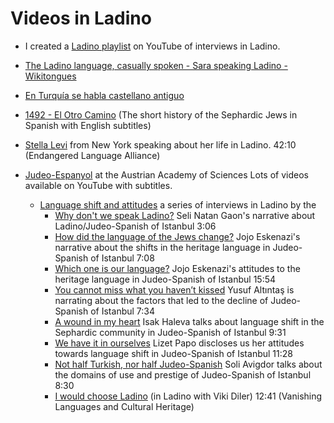 # Videos in Ladino

* I created a [Ladino playlist](https://www.youtube.com/playlist?list=PLpSVfGBL5HR2AaU9KvGXmUa5hn8iYtOLq) on YouTube of interviews in Ladino.

* [The Ladino language, casually spoken -  Sara speaking Ladino - Wikitongues](https://www.youtube.com/watch?v=E3qV-_Ba4PU)
* [En Turquía se habla castellano antiguo](https://www.youtube.com/watch?v=9KpXecj1XZw)
* [1492 - El Otro Camino](https://www.youtube.com/watch?v=wrNhMKFDPuk) (The short history of the Sephardic Jews in Spanish with English subtitles)


* [Stella Levi](https://www.youtube.com/watch?v=fS6L5N5oiwE) from New York speaking about her life in Ladino. 42:10 (Endangered Language Alliance)


* [Judeo-Espanyol](https://www.oeaw.ac.at/vlach/collections/judeo-spanish) at the Austrian Academy of Sciences
  Lots of videos available on YouTube with subtitles.
    * [Language shift and attitudes](https://www.oeaw.ac.at/vlach/collections/judeo-spanish/judeo-spanish-in-istanbul/video-collection/language-shift-and-attitudes/) a series of interviews in Ladino by the 
        * [Why don't we speak Ladino?](https://www.youtube.com/watch?v=N2S0lzA0ngo) Seli Natan Gaon's narrative about Ladino/Judeo-Spanish of Istanbul 3:06
        * [How did the language of the Jews change?](https://www.youtube.com/watch?v=-lu1o1xsTrs) Jojo Eskenazi's narrative about the shifts in the heritage language in Judeo-Spanish of Istanbul  7:08
        * [Which one is our language?](https://www.youtube.com/watch?v=YZ7GziwQFbw) Jojo Eskenazi's attitudes to the heritage language in Judeo-Spanish of Istanbul 15:54
        * [You cannot miss what you haven’t kissed](https://www.youtube.com/watch?v=RianRdfvsxo)  Yusuf Altıntaş is narrating about the factors that led to the decline of Judeo-Spanish of Istanbul 7:34
        * [A wound in my heart](https://www.youtube.com/watch?v=Lo26Tp-2ulo) Isak Haleva talks about language shift in the Sephardic community in Judeo-Spanish of Istanbul 9:31
        * [We have it in ourselves](https://www.youtube.com/watch?v=Ook4cgmmF14) Lizet Papo discloses us her attitudes towards language shift in Judeo-Spanish of Istanbul 11:28
        * [Not half Turkish, nor half Judeo-Spanish](https://www.youtube.com/watch?v=FVoyQNLb-zw) Soli Avigdor talks about the domains of use and prestige of Judeo-Spanish of Istanbul 8:30
        * [I would choose Ladino](https://www.youtube.com/watch?v=qGlhinGj_UE) (in Ladino with Viki Diler) 12:41 (Vanishing Languages and Cultural Heritage)

